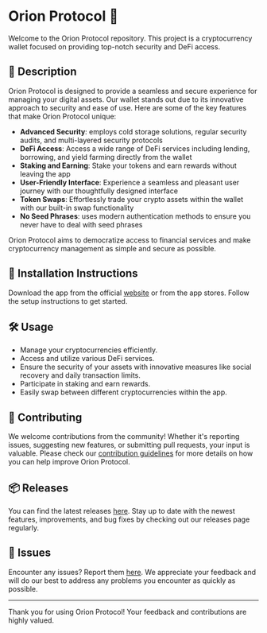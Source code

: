 
# Orion Protocol 🚀

Welcome to the Orion Protocol repository. This project is a cryptocurrency wallet focused on providing top-notch security and DeFi access.

## 📜 Description

Orion Protocol is designed to provide a seamless and secure experience for managing your digital assets. Our wallet stands out due to its innovative approach to security and ease of use. Here are some of the key features that make Orion Protocol unique:

- **Advanced Security**: employs cold storage solutions, regular security audits, and multi-layered security protocols
- **DeFi Access**: Access a wide range of DeFi services including lending, borrowing, and yield farming directly from the wallet
- **Staking and Earning**: Stake your tokens and earn rewards without leaving the app
- **User-Friendly Interface**: Experience a seamless and pleasant user journey with our thoughtfully designed interface
- **Token Swaps**: Effortlessly trade your crypto assets within the wallet with our built-in swap functionality
- **No Seed Phrases**: uses modern authentication methods to ensure you never have to deal with seed phrases

Orion Protocol aims to democratize access to financial services and make cryptocurrency management as simple and secure as possible.

## 🚀 Installation Instructions

Download the app from the official [website](https://www.example.com) or from the app stores. Follow the setup instructions to get started.

## 🛠️ Usage

- Manage your cryptocurrencies efficiently.
- Access and utilize various DeFi services.
- Ensure the security of your assets with innovative measures like social recovery and daily transaction limits.
- Participate in staking and earn rewards.
- Easily swap between different cryptocurrencies within the app.

## 🤝 Contributing

We welcome contributions from the community! Whether it's reporting issues, suggesting new features, or submitting pull requests, your input is valuable. Please check our [contribution guidelines](../../contributing) for more details on how you can help improve Orion Protocol.

## 📦 Releases

You can find the latest releases [here](../../releases). Stay up to date with the newest features, improvements, and bug fixes by checking out our releases page regularly.

## 🐛 Issues

Encounter any issues? Report them [here](../../issues). We appreciate your feedback and will do our best to address any problems you encounter as quickly as possible.

---

Thank you for using Orion Protocol! Your feedback and contributions are highly valued.
